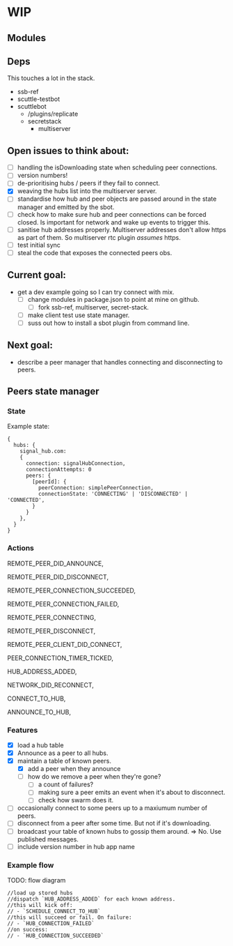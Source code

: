 # WIP

## Modules

## Deps

This touches a lot in the stack.

- ssb-ref
- scuttle-testbot
- scuttlebot
  - /plugins/replicate
  - secretstack
    - multiserver

## Open issues to think about:

- [ ] handling the isDownloading state when scheduling peer connections.
- [ ] version numbers!
- [ ] de-prioritising hubs / peers if they fail to connect. 
- [x] weaving the hubs list into the multiserver server.
- [ ] standardise how hub and peer objects are passed around in the state manager and emitted by the sbot.
- [ ] check how to make sure hub and peer connections can be forced closed. Is important for network and wake up events to trigger this. 
- [ ] sanitise hub addresses properly. Multiserver addresses don't allow https as part of them. So multiserver rtc plugin _assumes_ https. 
- [ ] test initial sync
- [ ] steal the code that exposes the connected peers obs.

## Current goal:

- get a dev example going so I can try connect with mix.
  - [ ] change modules in package.json to point at mine on github.
    - [ ] fork ssb-ref, multiserver, secret-stack.
  - [ ] make client test use state manager.
  - [ ] suss out how to install a sbot plugin from command line. 

## Next goal:

- describe a peer manager that handles connecting and disconnecting to peers.



## Peers state manager

### State

Example state:
```
{
  hubs: {
    signal_hub.com: 
    {
      connection: signalHubConnection,
      connectionAttempts: 0
      peers: {
        [peerId]: {
          peerConnection: simplePeerConnection,
          connectionState: 'CONNECTING' | 'DISCONNECTED' | 'CONNECTED',
        }
      }
    },
  }
}
```

### Actions

REMOTE_PEER_DID_ANNOUNCE,

REMOTE_PEER_DID_DISCONNECT,

REMOTE_PEER_CONNECTION_SUCCEEDED,

REMOTE_PEER_CONNECTION_FAILED,

REMOTE_PEER_CONNECTING,

REMOTE_PEER_DISCONNECT,

REMOTE_PEER_CLIENT_DID_CONNECT,

PEER_CONNECTION_TIMER_TICKED,

HUB_ADDRESS_ADDED,

NETWORK_DID_RECONNECT,

CONNECT_TO_HUB,

ANNOUNCE_TO_HUB,

### Features

- [x] load a hub table
- [x] Announce as a peer to all hubs.
- [x] maintain a table of known peers.
  - [x] add a peer when they announce
  - [ ] how do we remove a peer when they're gone?
    - [ ] a count of failures?
    - [ ] making sure a peer emits an event when it's about to disconnect.
    - [ ] check how swarm does it.
- [ ] occasionally connect to some peers up to a maxiumum number of peers.
- [ ] disconnect from a peer after some time. But not if it's downloading.
- [ ] broadcast your table of known hubs to gossip them around. => No. Use published messages. 
- [ ] include version number in hub app name

### Example flow

TODO: flow diagram

```
//load up stored hubs
//dispatch `HUB_ADDRESS_ADDED` for each known address.
//this will kick off:
// - `SCHEDULE_CONNECT_TO_HUB`
//this will succeed or fail. On failure:
// - `HUB_CONNECTION_FAILED`
//on success:
// - `HUB_CONNECTION_SUCCEEDED`
```

